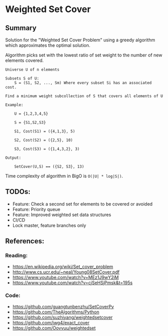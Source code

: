Weighted Set Cover
================

## Summary
Solution for the "Weighted Set Cover Problem" using a greedy algorithm which approximates the optimal solution.

Algorithm picks set with the lowest ratio of set weight to the number of new elements covered.

```
Universe U of n elements

Subsets S of U:
    S = (S1, S2, ..., Sm) Where every subset Si has an associated cost.

Find a minimum weight subcollection of S that covers all elements of U

Example:

    U = {1,2,3,4,5}
    
    S = {S1,S2,S3}

    S1, Cost(S1) = ({4,1,3}, 5)

    S2, Cost(S2) = ({2,5}, 10)

    S3, Cost(S3) = ({1,4,3,2}, 3)

Output:

    SetCover(U,S) == ({S2, S3}, 13)
```

Time complexity of algorithm in BigO is `O(|U| * log|S|)`.

## TODOs:
- Feature: Check a second set for elements to be covered or avoided
- Feature: Priority queue 
- Feature: Improved weighted set data structures
- CI/CD
- Lock master, feature branches only

## References:

### Reading:
- https://en.wikipedia.org/wiki/Set_cover_problem
- http://www.cs.ucr.edu/~neal/Young08SetCover.pdf
- https://www.youtube.com/watch?v=MEz1J9wY2iM
- https://www.youtube.com/watch?v=cjSeHSjPmsk&t=195s

### Code:
- https://github.com/guangtunbenzhu/SetCoverPy
- https://github.com/TheAlgorithms/Python
- https://github.com/suzhiyang/weightedsetcover
- https://github.com/jwg4/exact_cover
- https://github.com/Oovvuu/weightedset
